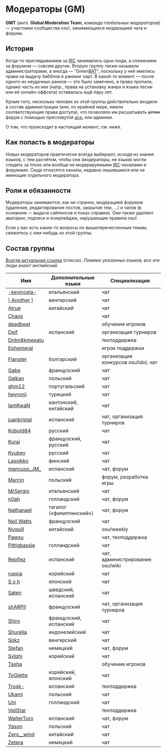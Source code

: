 Модераторы (GM)
=================

**GMT** (англ. **Global Moderation Team**, *команда глобальных модераторов*) — участники сообщества osu!, занимающиеся модерацией чата и форума.

История
-------

Когда-то приглядыванием за [IRC](/wiki/Internet_Chat_Relay) занимались одни люди, а слежением за форумом — совсем другие. Вторую группу также называли администраторами, а иногда — "Green[BAT](/wiki/People/Beatmap_Nomination_Group)", поскольку у неё имелись права на выдачу бабблов и ранкинг карт. В какой-то момент — после одного из неудачных ранков — это было замечено, и права пропали, однако часть из них (напр., права на установку жанра и языка песни или её онлайн-оффсета) оставалась ещё пару лет.

Кроме того, несколько человек из этой группы действительно входили в состав администрации (или, по крайней мере, имели соответствующие права доступа), что позволяло им расшатывать ~~устои~~ форум с помощью пресловутой [acp](https://www.phpbb.com/support/docs/en/3.0/ug/adminguide/), или админки.

О том, что происходит в настоящий момент, см. ниже.

Как попасть в модераторы
------------------------

Новых модераторов практически всегда выбирают, исходя из знания языков, с тем расчётом, чтобы они (модераторы, не языки) могли следить за плохо или вообще не модерируемыми [IRC](/wiki/Internet_Chat_Relay)-каналами и форумами. Сюда относятся каналы, недавно лишившиеся или не имеющие отдельного модератора.

Роли и обязанности
------------------

Модераторы занимаются, как ни странно, модерацией форумов (удаление, редактирование постов, закрытие тем, ...) и чатов (в основном — выдача сайленсов и показ справки). Они также удаляют аватарки, подписи и юзерпейджи, нарушающие правила osu!.

Если у вас есть какие-то вопросы по вышеперечисленным темам, свяжитесь с кем-нибудь из этой группы.

Состав группы
-------------

[Всегда актуальная ссылка](http://osu.ppy.sh/g/4) (список). *Помимо указанных языков, все эти люди знают английский.*

| Имя | Дополнительные языки | Специализация |
| --- | -------------------- | ------------- |
| [-kevincela-](https://osu.ppy.sh/u/266596) | итальянский | чат |
| [[ Another ]](https://osu.ppy.sh/u/3416573) | венгерский | чат |
| [Atrue](https://osu.ppy.sh/u/1758523) | китайский | чат |
| [Chaos](https://osu.ppy.sh/u/2628870) | | чат |
| [deadbeat](https://osu.ppy.sh/u/128370) | | обучение игроков |
| [Deif](https://osu.ppy.sh/u/318565) | испанский | организация турниров |
| [Dntm8kmeeatu](https://osu.ppy.sh/u/5428812) | | техподдержка |
| [Ephemeral](https://osu.ppy.sh/u/102335) | | игрок поддержки |
| [Flanster](https://osu.ppy.sh/u/447818) | болгарский | организация конкурсов osu!idol, чат |
| [Gabe](https://osu.ppy.sh/u/654108) | французский | чат |
| [Galkan](https://osu.ppy.sh/u/169570) | польский | чат |
| [ghm12](https://osu.ppy.sh/u/2594229) | португальский | чат |
| [heyronii](https://osu.ppy.sh/u/5642779) | турецкий | чат |
| [IamKwaN](https://osu.ppy.sh/u/1856463) | кантонский, китайский | чат |
| [juankristal](https://osu.ppy.sh/u/443656) | испанский | чат, организация турниров |
| [Kobold84](https://osu.ppy.sh/u/3227533) | русский | чат |
| [Kurai](https://osu.ppy.sh/u/77089) | французский, русский | чат |
| [Kyubey](https://osu.ppy.sh/u/2195646) | русский | чат |
| [Lassikko](https://osu.ppy.sh/u/7253731) | финский | чат |
| [mancuso_JM_](https://osu.ppy.sh/u/521568) | испанский | чат, форум |
| [Marcin](https://osu.ppy.sh/u/722665) | польский | форум, разработка игры |
| [MrSergio](https://osu.ppy.sh/u/2581696) | итальянский | чат |
| [n0ah](https://osu.ppy.sh/u/3086393) | голландский | чат, форум |
| [Nathanael](https://osu.ppy.sh/u/2295078) | тагалог («филиппинский») | чат, форум |
| [Neil Watts](https://osu.ppy.sh/u/3048059) | французский | чат |
| [Nyquill](https://osu.ppy.sh/u/682935) | китайский | osu!weekly |
| [Pawsu](https://osu.ppy.sh/u/2371454) |  | чат, техподдержка |
| [Pittigbassje](https://osu.ppy.sh/u/2167433) | голландский | чат |
| [Repflez](https://osu.ppy.sh/u/201392) | испанский | чат, администрирование osu!wiki |
| [ruexia](https://osu.ppy.sh/u/385069) | корейский | чат |
| [S o h](https://osu.ppy.sh/u/2234772) | японский | чат |
| [Saten](https://osu.ppy.sh/u/444506) | шведский, испанский | чат |
| [shARPII](https://osu.ppy.sh/u/776257) | французский | чат, организация турниров |
| [Shiro](https://osu.ppy.sh/u/113005) | французский, испанский | чат |
| [Shurelia](https://osu.ppy.sh/u/3807986) | индонезийский | чат |
| [Spkz](https://osu.ppy.sh/u/2964029) | венгерский | чат |
| [Stefan](https://osu.ppy.sh/u/626907) | немецкий | чат, форум |
| [Sylphi](https://osu.ppy.sh/u/1399551) | корейский | чат |
| [Tasha](https://osu.ppy.sh/u/1031958) | | обучение игроков |
| [ToGlette](https://osu.ppy.sh/u/1076236)| корейский, японский | чат |
| [Trosk-](https://osu.ppy.sh/u/3469385) | испанский | техподдержка |
| [Ukami](https://osu.ppy.sh/u/820865) | польский | чат |
| [Uni](https://osu.ppy.sh/u/617106) | голландский | чат |
| [VeilStar](https://osu.ppy.sh/u/4255720) | | техподдержка |
| [WalterToro](https://osu.ppy.sh/u/5281416) | испанский | чат, форум |
| [Yason](https://osu.ppy.sh/u/2574392) | польский | чат |
| [Zero__wind](https://osu.ppy.sh/u/1822830) | китайский | чат |
| [Zetera](https://osu.ppy.sh/u/587737) | немецкий | чат |
